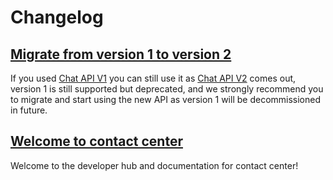 # Changelog

## [Migrate from version 1 to version 2](/contactcenter/changelog/migrate-from-version-1-to-version-2)

If you used [Chat API V1](/contactcenter/docs/getting-started) you can still use it as [Chat API V2](/contactcenter/v2.0/docs) comes out, version 1 is still supported but deprecated, and we strongly recommend you to migrate and start using the new API as version 1 will be decommissioned in future.

## [Welcome to contact center](/contactcenter/changelog/welcome-to-contact-center)

Welcome to the developer hub and documentation for contact center!
